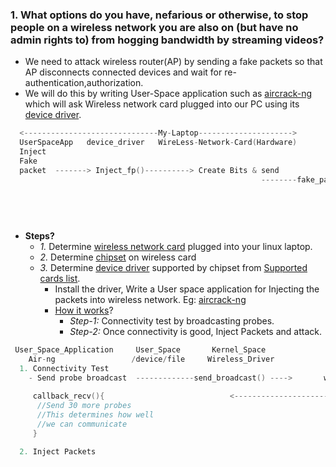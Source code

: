 ### 1. What options do you have, nefarious or otherwise, to stop people on a wireless network you are also on (but have no admin rights to) from hogging bandwidth by streaming videos?
- We need to attack wireless router(AP) by sending a fake packets so that AP disconnects connected devices and wait for re-authentication,authorization.
- We will do this by writing User-Space application such as [aircrack-ng](https://www.aircrack-ng.org/) which will ask Wireless network card plugged into our PC using its [device driver](/Device_Drivers/Linux).
```c
  <------------------------------My-Laptop--------------------->
  UserSpaceApp   device_driver   WireLess-Network-Card(Hardware)
  Inject 
  Fake
  packet  -------> Inject_fp()----------> Create Bits & send
                                                        --------fake_packet---->   Wireless_Network   Router(AP)
                                                                                                     Cuts channel with all users
                                                                                                     Re-authenticate
                                                                                                     Re-authorize
                  
```
- **Steps?**
  - *1.* Determine [wireless network card](Wireless_Network/Wireless_Network_card.md) plugged into your linux laptop.
  - *2.* Determine [chipset](Wireless_Network/Wireless_Network_card.md) on wireless card
  - *3.* Determine [device driver](/Device_Drivers/Linux) supported by chipset from [Supported cards list](https://wireless.wiki.kernel.org/en/users/drivers).
    - Install the driver, Write a User space application for Injecting the packets into wireless network. Eg: [aircrack-ng](https://www.aircrack-ng.org/)
    - [How it works](https://www.aircrack-ng.org/doku.php?id=injection_test)?
      - *Step-1:* Connectivity test by broadcasting probes.
      - *Step-2:* Once connectivity is good, Inject Packets and attack.
```c
 User_Space_Application     User_Space       Kernel_Space    
    Air-ng                 /device/file     Wireless_Driver
  1. Connectivity Test
    - Send probe broadcast  -------------send_broadcast() ---->       wireless network  ---> Access_Point
                                                                                                 Router
     callback_recv(){                            <-----------------------ACK----------------------
      //Send 30 more probes
      //This determines how well
      //we can communicate
     }      

  2. Inject Packets
```

